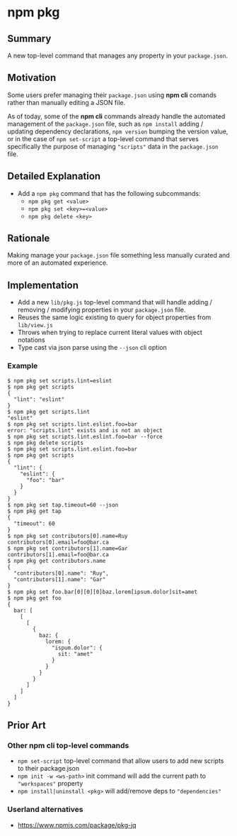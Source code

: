 # npm pkg

## Summary

A new top-level command that manages any property in your `package.json`.

## Motivation

Some users prefer managing their `package.json` using **npm cli** comands rather than manually editing a JSON file.

As of today, some of the **npm cli** commands already handle the automated management of the `package.json` file, such as `npm install` adding / updating dependency declarations, `npm version` bumping the version value, or in the case of `npm set-script` a top-level command that serves specifically the purpose of managing `"scripts"` data in the `package.json` file.

## Detailed Explanation

- Add a `npm pkg` command that has the following subcommands:
  - `npm pkg get <value>`
  - `npm pkg set <key>=<value>`
  - `npm pkg delete <key>`

## Rationale

Making manage your `package.json` file something less manually curated and more of an automated experience.

## Implementation

- Add a new `lib/pkg.js` top-level command that will handle adding / removing / modifying properties in your `package.json` file.
- Reuses the same logic existing to query for object properties from `lib/view.js`
- Throws when trying to replace current literal values with object notations
- Type cast via json parse using the `--json` cli option

### Example

```
$ npm pkg set scripts.lint=eslint
$ npm pkg get scripts
{
  "lint": "eslint"
}
$ npm pkg get scripts.lint
"eslint"
$ npm pkg set scripts.lint.eslint.foo=bar
error: "scripts.lint" exists and is not an object
$ npm pkg set scripts.lint.eslint.foo=bar --force
$ npm pkg delete scripts
$ npm pkg set scripts.lint.eslint.foo=bar
$ npm pkg get scripts
{
  "lint": {
    "eslint": {
      "foo": "bar"
    }
  }
}
$ npm pkg set tap.timeout=60 --json
$ npm pkg get tap
{
  "timeout": 60
}
$ npm pkg set contributors[0].name=Ruy contributors[0].email=foo@bar.ca
$ npm pkg set contributors[1].name=Gar contributors[1].email=foo@bar.ca
$ npm pkg get contributors.name
{
  "contributors[0].name": "Ruy",
  "contributors[1].name": "Gar"
}
$ npm pkg set foo.bar[0][0][0]baz.lorem[ipsum.dolor]sit=amet
$ npm pkg get foo
{
  bar: [
    [
      [
        {
          baz: {
            lorem: {
              "ispum.dolor": {
                sit: "amet"
              }
            }
          }
        }
      ]
    ]
  ]
}
```

## Prior Art

### Other npm cli top-level commands

- `npm set-script` top-level command that allow users to add new scripts to their package.json
- `npm init -w <ws-path>` init command will add the current path to `"workspaces"` property
- `npm install|uninstall <pkg>` will add/remove deps to `"dependencies"`

### Userland alternatives

- https://www.npmjs.com/package/pkg-jq
